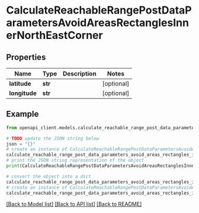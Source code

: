 # CalculateReachableRangePostDataParametersAvoidAreasRectanglesInnerNorthEastCorner


## Properties

Name | Type | Description | Notes
------------ | ------------- | ------------- | -------------
**latitude** | **str** |  | [optional] 
**longitude** | **str** |  | [optional] 

## Example

```python
from openapi_client.models.calculate_reachable_range_post_data_parameters_avoid_areas_rectangles_inner_north_east_corner import CalculateReachableRangePostDataParametersAvoidAreasRectanglesInnerNorthEastCorner

# TODO update the JSON string below
json = "{}"
# create an instance of CalculateReachableRangePostDataParametersAvoidAreasRectanglesInnerNorthEastCorner from a JSON string
calculate_reachable_range_post_data_parameters_avoid_areas_rectangles_inner_north_east_corner_instance = CalculateReachableRangePostDataParametersAvoidAreasRectanglesInnerNorthEastCorner.from_json(json)
# print the JSON string representation of the object
print(CalculateReachableRangePostDataParametersAvoidAreasRectanglesInnerNorthEastCorner.to_json())

# convert the object into a dict
calculate_reachable_range_post_data_parameters_avoid_areas_rectangles_inner_north_east_corner_dict = calculate_reachable_range_post_data_parameters_avoid_areas_rectangles_inner_north_east_corner_instance.to_dict()
# create an instance of CalculateReachableRangePostDataParametersAvoidAreasRectanglesInnerNorthEastCorner from a dict
calculate_reachable_range_post_data_parameters_avoid_areas_rectangles_inner_north_east_corner_from_dict = CalculateReachableRangePostDataParametersAvoidAreasRectanglesInnerNorthEastCorner.from_dict(calculate_reachable_range_post_data_parameters_avoid_areas_rectangles_inner_north_east_corner_dict)
```
[[Back to Model list]](../README.md#documentation-for-models) [[Back to API list]](../README.md#documentation-for-api-endpoints) [[Back to README]](../README.md)


